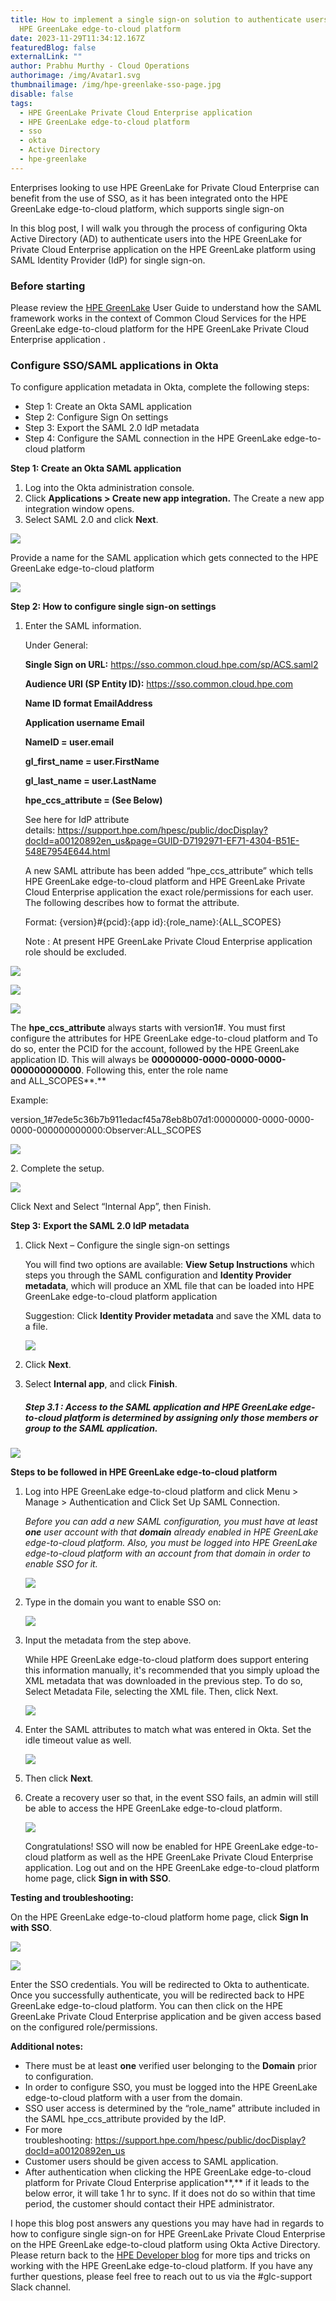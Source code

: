 ```yaml
---
title: How to implement a single sign-on solution to authenticate users onto the
  HPE GreenLake edge-to-cloud platform
date: 2023-11-29T11:34:12.167Z
featuredBlog: false
externalLink: ""
author: Prabhu Murthy - Cloud Operations
authorimage: /img/Avatar1.svg
thumbnailimage: /img/hpe-greenlake-sso-page.jpg
disable: false
tags:
  - HPE GreenLake Private Cloud Enterprise application
  - HPE GreenLake edge-to-cloud platform
  - sso
  - okta
  - Active Directory
  - hpe-greenlake
---
```

Enterprises looking to use HPE GreenLake for Private Cloud Enterprise can benefit from the use of SSO, as it has been integrated onto the HPE GreenLake edge-to-cloud platform, which supports single sign-on

In this blog post, I will walk you through the process of configuring Okta Active Directory (AD) to authenticate users into the HPE GreenLake for Private Cloud Enterprise application on the HPE GreenLake platform using SAML Identity Provider (IdP) for single sign-on.

### Before starting

Please review the [HPE GreenLake](https://support.hpe.com/hpesc/public/docDisplay?docId=a00120892en_us&page=GUID-D7192971-EF71-4304-B51E-548E7954E644.html) User Guide to understand how the SAML framework works in the context of Common Cloud Services for the HPE GreenLake edge-to-cloud platform for the HPE GreenLake Private Cloud Enterprise application .

### Configure SSO/SAML applications in Okta

   To configure application metadata in Okta, complete the following steps:

* Step 1: Create an Okta SAML application
* Step 2: Configure Sign On settings
* Step 3: Export the SAML 2.0 IdP metadata
* Step 4: Configure the SAML connection in the HPE GreenLake edge-to-cloud platform

**Step 1: Create an Okta SAML application**

1. Log into the Okta administration console.
2. Click **Applications > Create new app integration.** The Create a new app integration window opens.
3. Select SAML 2.0 and click **Next**.

![](/img/ws-image0.png)

Provide a name for the SAML application which gets connected to the HPE GreenLake edge-to-cloud platform

![](/img/saml_app-okta.jpg)

**Step 2: How to configure single sign-on settings**

1. Enter the SAML information.

   Under General:

    **Single Sign on URL:** https://sso.common.cloud.hpe.com/sp/ACS.saml2

    **Audience URI (SP Entity ID):** https://sso.common.cloud.hpe.com

    **Name ID format EmailAddress**

    **Application username Email**

    **NameID = user.email**

    **gl_first_name = user.FirstName**

    **gl_last_name = user.LastName**

    **hpe_ccs_attribute = (See Below)**

   See here for IdP attribute details: [](https://support.hpe.com/hpesc/public/docDisplay?docId=a00120892en_us)<https://support.hpe.com/hpesc/public/docDisplay?docId=a00120892en_us&page=GUID-D7192971-EF71-4304-B51E-548E7954E644.html>

   A new SAML attribute has been added “hpe_ccs_attribute” which tells HPE GreenLake edge-to-cloud platform and HPE GreenLake Private Cloud Enterprise application the exact role/permissions for each user. The following describes how to format the attribute.

   Format: {version}#{pcid}:{app id}:{role_name}:{ALL_SCOPES}

   N﻿ote :  At present HPE GreenLake Private Cloud Enterprise application role should be excluded.

![](/img/hpe-greenlake-saml-attributes.jpg)

![](/img/workspace-pcid.jpg)

![](/img/glp_role_name.jpg)

The **hpe_ccs_attribute** always starts with version1#. You must first configure the attributes for HPE GreenLake edge-to-cloud platform and To do so, enter the PCID for the account, followed by the HPE GreenLake application ID. This will always be **00000000-0000-0000-0000-000000000000**. Following this, enter the role name and ALL_SCOPES**.** 

Example:

version_1#7ede5c36b7b911edacf45a78eb8b07d1:00000000-0000-0000-0000-000000000000:Observer:ALL_SCOPES

![](/img/saml_settings.jpg)

2﻿. Complete the setup.

![](/img/ws-image7.png)

Click Next and Select “Internal App”, then Finish.

**Step 3:** **Export the SAML 2.0 IdP metadata**

1. Click Next – Configure the single sign-on settings

   You will find two options are available: **View Setup Instructions** which steps you through the SAML configuration and **Identity Provider metadata**, which will produce an XML file that can be loaded into HPE GreenLake edge-to-cloud platform application

   Suggestion: Click **Identity Provider metadata** and save the XML data to a file.

   ![](/img/ws-image9.png)
2. C﻿lick **Next**.       
3. Select **Internal app**, and click **Finish**.    

   ##### **Step 3.1 :  Access to the SAML application and HPE GreenLake edge-to-cloud platform is determined by assigning only those members or group to the SAML application.**

![](/img/customer-user-assignment-to-saml.jpg)

**S﻿teps to be followed in HPE GreenLake edge-to-cloud platform**

1. Log into HPE GreenLake edge-to-cloud platform and click Menu > Manage > Authentication and Click Set Up SAML Connection.

   *Before you can add a new SAML configuration, you must have at least **one** user account with that **domain** already enabled in HPE GreenLake edge-to-cloud platform. Also, you must be logged into HPE GreenLake edge-to-cloud platform with an account from that domain in order to enable SSO for it.*

   ![](/img/ws-image10.png)
2. Type in the domain you want to enable SSO on:

   ![](/img/glp_domain.jpg)
3. Input the metadata from the step above.

   While HPE GreenLake edge-to-cloud platform does support entering this information manually, it's recommended that you simply upload the XML metadata that was downloaded in the previous step. To do so, Select Metadata File, selecting the XML file. Then, click Next.

   ![](/img/ws-image12.png)
4. Enter the SAML attributes to match what was entered in Okta. Set the idle timeout value as well.

   ![](/img/config_setting_sso_appjpg.jpg)
5. Then click **Next**.    
6. Create a recovery user so that, in the event SSO fails, an admin will still be able to access the HPE GreenLake edge-to-cloud platform.    

   ![](/img/recovery_user.jpg)

   Congratulations! SSO will now be enabled for HPE GreenLake edge-to-cloud platform as well as the HPE GreenLake Private Cloud Enterprise application. Log out and on the HPE GreenLake edge-to-cloud platform home page, click **Sign in with SSO**.

**Testing and troubleshooting:**

On the HPE GreenLake edge-to-cloud platform home page, click **Sign In with SSO**.

![](/img/ws-image15.png)

![](/img/hpe-greenlake-sso-page.jpg)

Enter the SSO credentials. You will be redirected to Okta to authenticate. Once you successfully authenticate, you will be redirected back to HPE GreenLake edge-to-cloud platform. You can then click on the HPE GreenLake Private Cloud Enterprise application and be given access based on the configured role/permissions.

**Additional notes:**

* There must be at least **one** verified user belonging to the **Domain** prior to configuration.    
* In order to configure SSO, you must be logged into the HPE GreenLake edge-to-cloud platform with a user from the domain.
* SSO user access is determined by the “role_name” attribute included in the SAML hpe_ccs_attribute provided by the IdP.    
* For more troubleshooting: <https://support.hpe.com/hpesc/public/docDisplay?docId=a00120892en_us>
* Customer users should be given access to SAML application.
* After authentication when clicking the HPE GreenLake edge-to-cloud platform for Private Cloud Enterprise application**,** if it leads to the below error, it will take 1 hr to sync. If it does not do so within that time period, the customer should contact their HPE administrator. 

I hope this blog post answers any questions you may have had in regards to how to configure single sign-on for HPE GreenLake Private Cloud Enterprise on the HPE GreenLake edge-to-cloud platform using Okta Active Directory. Please return back to the [HPE Developer blog](https://developer.hpe.com/blog) for more tips and tricks on working with the HPE GreenLake edge-to-cloud platform. If you have any further questions, please feel free to reach out to us via the #glc-support Slack channel.